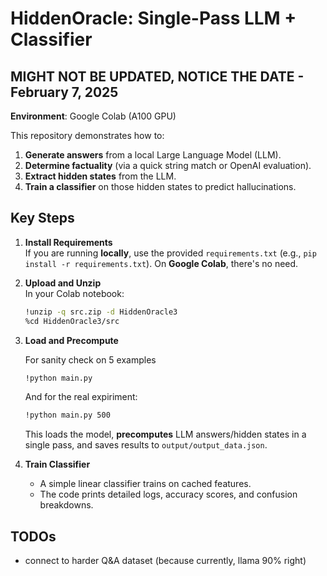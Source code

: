 # HiddenOracle: Single-Pass LLM + Classifier

## MIGHT NOT BE UPDATED, NOTICE THE DATE - February 7, 2025

**Environment**: Google Colab (A100 GPU)

This repository demonstrates how to:

1. **Generate answers** from a local Large Language Model (LLM).
2. **Determine factuality** (via a quick string match or OpenAI evaluation).
3. **Extract hidden states** from the LLM.
4. **Train a classifier** on those hidden states to predict hallucinations.

## Key Steps

1. **Install Requirements**\
   If you are running **locally**, use the provided    `requirements.txt` (e.g., `pip install -r requirements.txt`). On **Google Colab**, there's no need.

2. **Upload and Unzip**\
   In your Colab notebook:

   ```bash
   !unzip -q src.zip -d HiddenOracle3
   %cd HiddenOracle3/src
   ```

3. **Load and Precompute**

   For sanity check on 5 examples
     ```bash
     !python main.py
     ```
   And for the real expiriment:
     ```bash
     !python main.py 500
     ```
     This loads the model, **precomputes** LLM answers/hidden states in a single pass, and saves results to `output/output_data.json`.

4. **Train Classifier**

   - A simple linear classifier trains on cached features.
   - The code prints detailed logs, accuracy scores, and confusion breakdowns.


## TODOs
- connect to harder Q&A dataset (because currently, llama 90% right)



